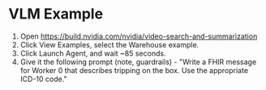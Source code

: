 # VLM Example

1. Open https://build.nvidia.com/nvidia/video-search-and-summarization
2. Click View Examples, select the Warehouse example.
3. Click Launch Agent, and wait ~85 seconds.
4. Give it the following prompt (note, guardrails) - "Write a FHIR message for Worker 0 that describes tripping on the box. Use the appropriate ICD-10 code."
